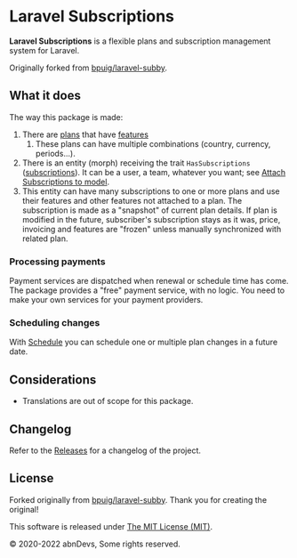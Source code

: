 # Laravel Subscriptions

**Laravel Subscriptions** is a flexible plans and subscription management system for Laravel.

Originally forked from [bpuig/laravel-subby](https://github.com/bpuig/laravel-subby).

## What it does

The way this package is made:

1. There are [plans](models/plan-model.md) that have [features](models/plan-feature-model.md)
   1. These plans can have multiple combinations (country, currency, periods...).
2. There is an entity (morph) receiving the
   trait `HasSubscriptions` ([subscriptions](models/plan-subscription-model.md)). It can be a user, a team, whatever you
   want; see [Attach Subscriptions to model](install/#attach-subscription).
3. This entity can have many subscriptions to one or more plans and use their features and other features not attached
   to a plan. The subscription is made as a "snapshot" of current plan details. If plan is modified in the future,
   subscriber's subscription stays as it was, price, invoicing and features are "frozen" unless manually synchronized
   with related plan.

### Processing payments
Payment services are dispatched when renewal or schedule time has come. The package provides a "free" payment service,
with no logic. You need to make your own services for your payment providers.

### Scheduling changes
With [Schedule](models/plan-subscription-schedule-model.md) you can schedule one or multiple plan changes in a future date.

## Considerations

- Translations are out of scope for this package.

## Changelog

Refer to the [Releases](https://github.com/abndevs/laravel-subscriptions/releases) for a changelog of the project.

## License

Forked originally from [bpuig/laravel-subby](https://github.com/bpuig/laravel-subby). Thank you for
creating the original!

This software is released under [The MIT License (MIT)](LICENSE.md).

&copy; 2020-2022 abnDevs, Some rights reserved.
